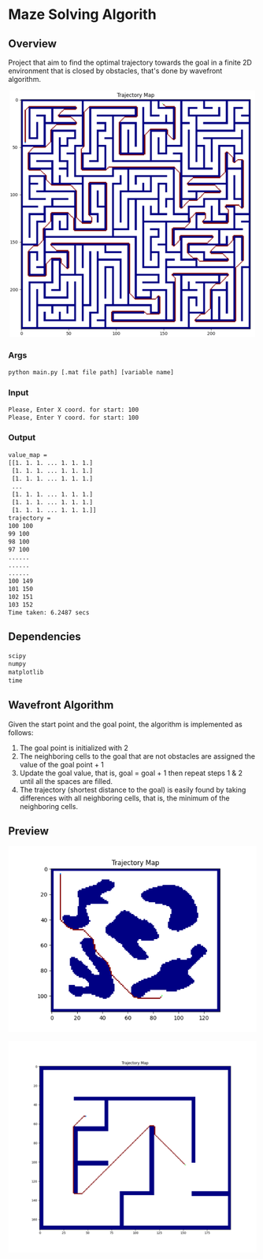 # Maze Solving Algorith


## Overview

Project that aim to find the optimal trajectory towards the goal in a finite 2D environment that is closed by obstacles, that's done by wavefront algorithm.

<p align="center" width="100%"><img src="./docs/Figure_11.png"></p>

### Args

``` cmd
python main.py [.mat file path] [variable name]
```

### Input

``` terminal
Please, Enter X coord. for start: 100
Please, Enter Y coord. for start: 100
```

### Output

``` terminal
value_map = 
[[1. 1. 1. ... 1. 1. 1.]
 [1. 1. 1. ... 1. 1. 1.]
 [1. 1. 1. ... 1. 1. 1.]
 ...
 [1. 1. 1. ... 1. 1. 1.]
 [1. 1. 1. ... 1. 1. 1.]
 [1. 1. 1. ... 1. 1. 1.]]
trajectory =
100 100
99 100
98 100
97 100
......
......
......
100 149
101 150
102 151
103 152
Time taken: 6.2487 secs
```

## Dependencies

``` txt
scipy
numpy
matplotlib
time
```

## Wavefront Algorithm

Given the start point and the goal point, the algorithm is implemented as follows:

1. The goal point is initialized with 2
2. The neighboring cells to the goal that are not obstacles are assigned the value of the goal point + 1
3. Update the goal value, that is, goal = goal + 1 then repeat steps 1 & 2 until all the spaces are filled.
4. The trajectory (shortest distance to the goal) is easily found by taking differences with all neighboring cells, that is, the minimum of the neighboring cells.

## Preview

<p align="center" width="100%"><img src="./docs/Figure_2.png"></p>

![Figure 3](./docs/Figure_3.png)

